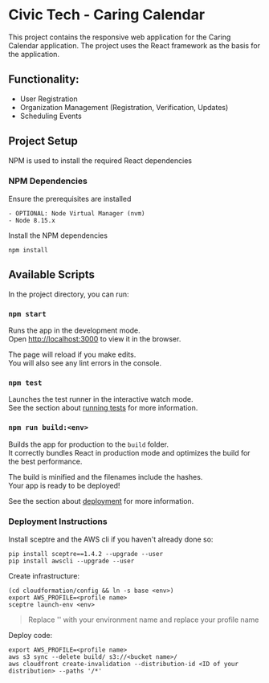 # Civic Tech - Caring Calendar

This project contains the responsive web application for the Caring Calendar
application. The project uses the React framework as the basis for the
application.

## Functionality:

- User Registration
- Organization Management (Registration, Verification, Updates)
- Scheduling Events

## Project Setup

NPM is used to install the required React dependencies

### NPM Dependencies

Ensure the prerequisites are installed

```
- OPTIONAL: Node Virtual Manager (nvm)
- Node 8.15.x
```

Install the NPM dependencies

```
npm install
```

## Available Scripts

In the project directory, you can run:

### `npm start`

Runs the app in the development mode.  
Open [http://localhost:3000](http://localhost:3000) to view it in the browser.

The page will reload if you make edits.  
You will also see any lint errors in the console.

### `npm test`

Launches the test runner in the interactive watch mode.  
See the section about
[running tests](https://facebook.github.io/create-react-app/docs/running-tests)
for more information.

### `npm run build:<env>`

Builds the app for production to the `build` folder.  
It correctly bundles React in production mode and optimizes the build for the
best performance.

The build is minified and the filenames include the hashes.  
Your app is ready to be deployed!

See the section about
[deployment](https://facebook.github.io/create-react-app/docs/deployment) for
more information.

### Deployment Instructions

Install sceptre and the AWS cli if you haven't already done so:

```
pip install sceptre==1.4.2 --upgrade --user
pip install awscli --upgrade --user
```

Create infrastructure:

```
(cd cloudformation/config && ln -s base <env>)
export AWS_PROFILE=<profile name>
sceptre launch-env <env>
```

> Replace '<env>' with your environment name and replace your profile name

Deploy code:

```
export AWS_PROFILE=<profile name>
aws s3 sync --delete build/ s3://<bucket name>/
aws cloudfront create-invalidation --distribution-id <ID of your distribution> --paths '/*'
```
